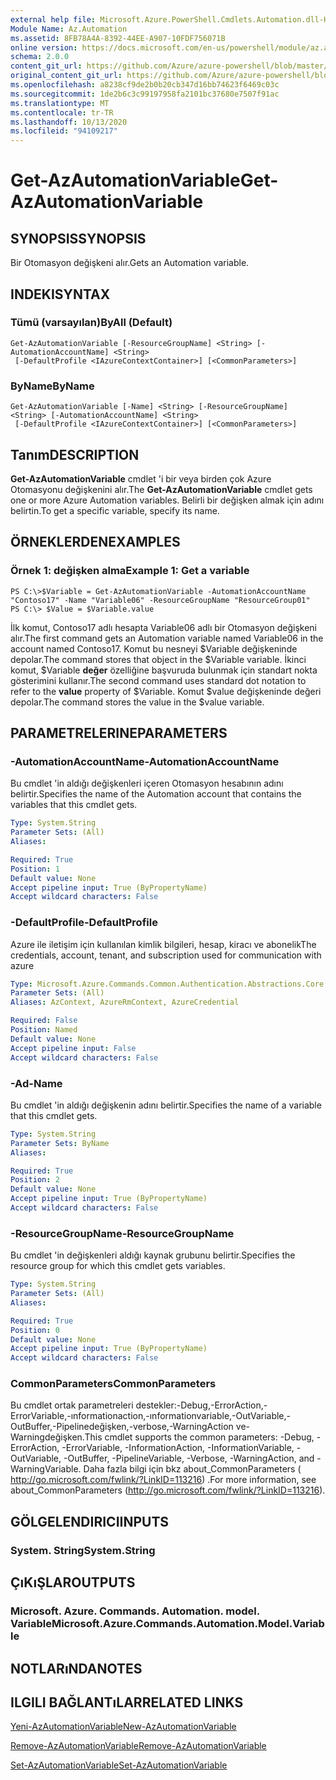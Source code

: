 ```yaml
---
external help file: Microsoft.Azure.PowerShell.Cmdlets.Automation.dll-Help.xml
Module Name: Az.Automation
ms.assetid: 8FB78A4A-8392-44EE-A907-10FDF756071B
online version: https://docs.microsoft.com/en-us/powershell/module/az.automation/get-azautomationvariable
schema: 2.0.0
content_git_url: https://github.com/Azure/azure-powershell/blob/master/src/Automation/Automation/help/Get-AzAutomationVariable.md
original_content_git_url: https://github.com/Azure/azure-powershell/blob/master/src/Automation/Automation/help/Get-AzAutomationVariable.md
ms.openlocfilehash: a8238cf9de2b0b20cb347d16bb74623f6469c03c
ms.sourcegitcommit: 1de2b6c3c99197958fa2101bc37680e7507f91ac
ms.translationtype: MT
ms.contentlocale: tr-TR
ms.lasthandoff: 10/13/2020
ms.locfileid: "94109217"
---
```

# <span data-ttu-id="1e027-101">Get-AzAutomationVariable</span><span class="sxs-lookup"><span data-stu-id="1e027-101">Get-AzAutomationVariable</span></span>

## <span data-ttu-id="1e027-102">SYNOPSIS</span><span class="sxs-lookup"><span data-stu-id="1e027-102">SYNOPSIS</span></span>
<span data-ttu-id="1e027-103">Bir Otomasyon değişkeni alır.</span><span class="sxs-lookup"><span data-stu-id="1e027-103">Gets an Automation variable.</span></span>

## <span data-ttu-id="1e027-104">INDEKI</span><span class="sxs-lookup"><span data-stu-id="1e027-104">SYNTAX</span></span>

### <span data-ttu-id="1e027-105">Tümü (varsayılan)</span><span class="sxs-lookup"><span data-stu-id="1e027-105">ByAll (Default)</span></span>
```
Get-AzAutomationVariable [-ResourceGroupName] <String> [-AutomationAccountName] <String>
 [-DefaultProfile <IAzureContextContainer>] [<CommonParameters>]
```

### <span data-ttu-id="1e027-106">ByName</span><span class="sxs-lookup"><span data-stu-id="1e027-106">ByName</span></span>
```
Get-AzAutomationVariable [-Name] <String> [-ResourceGroupName] <String> [-AutomationAccountName] <String>
 [-DefaultProfile <IAzureContextContainer>] [<CommonParameters>]
```

## <span data-ttu-id="1e027-107">Tanım</span><span class="sxs-lookup"><span data-stu-id="1e027-107">DESCRIPTION</span></span>
<span data-ttu-id="1e027-108">**Get-AzAutomationVariable** cmdlet 'i bir veya birden çok Azure Otomasyonu değişkenini alır.</span><span class="sxs-lookup"><span data-stu-id="1e027-108">The **Get-AzAutomationVariable** cmdlet gets one or more Azure Automation variables.</span></span>
<span data-ttu-id="1e027-109">Belirli bir değişken almak için adını belirtin.</span><span class="sxs-lookup"><span data-stu-id="1e027-109">To get a specific variable, specify its name.</span></span>

## <span data-ttu-id="1e027-110">ÖRNEKLERDEN</span><span class="sxs-lookup"><span data-stu-id="1e027-110">EXAMPLES</span></span>

### <span data-ttu-id="1e027-111">Örnek 1: değişken alma</span><span class="sxs-lookup"><span data-stu-id="1e027-111">Example 1: Get a variable</span></span>
```
PS C:\>$Variable = Get-AzAutomationVariable -AutomationAccountName "Contoso17" -Name "Variable06" -ResourceGroupName "ResourceGroup01"
PS C:\> $Value = $Variable.value
```

<span data-ttu-id="1e027-112">İlk komut, Contoso17 adlı hesapta Variable06 adlı bir Otomasyon değişkeni alır.</span><span class="sxs-lookup"><span data-stu-id="1e027-112">The first command gets an Automation variable named Variable06 in the account named Contoso17.</span></span>
<span data-ttu-id="1e027-113">Komut bu nesneyi $Variable değişkeninde depolar.</span><span class="sxs-lookup"><span data-stu-id="1e027-113">The command stores that object in the $Variable variable.</span></span>
<span data-ttu-id="1e027-114">İkinci komut, $Variable **değer** özelliğine başvuruda bulunmak için standart nokta gösterimini kullanır.</span><span class="sxs-lookup"><span data-stu-id="1e027-114">The second command uses standard dot notation to refer to the **value** property of $Variable.</span></span>
<span data-ttu-id="1e027-115">Komut $value değişkeninde değeri depolar.</span><span class="sxs-lookup"><span data-stu-id="1e027-115">The command stores the value in the $value variable.</span></span>

## <span data-ttu-id="1e027-116">PARAMETRELERINE</span><span class="sxs-lookup"><span data-stu-id="1e027-116">PARAMETERS</span></span>

### <span data-ttu-id="1e027-117">-AutomationAccountName</span><span class="sxs-lookup"><span data-stu-id="1e027-117">-AutomationAccountName</span></span>
<span data-ttu-id="1e027-118">Bu cmdlet 'in aldığı değişkenleri içeren Otomasyon hesabının adını belirtir.</span><span class="sxs-lookup"><span data-stu-id="1e027-118">Specifies the name of the Automation account that contains the variables that this cmdlet gets.</span></span>

```yaml
Type: System.String
Parameter Sets: (All)
Aliases:

Required: True
Position: 1
Default value: None
Accept pipeline input: True (ByPropertyName)
Accept wildcard characters: False
```

### <span data-ttu-id="1e027-119">-DefaultProfile</span><span class="sxs-lookup"><span data-stu-id="1e027-119">-DefaultProfile</span></span>
<span data-ttu-id="1e027-120">Azure ile iletişim için kullanılan kimlik bilgileri, hesap, kiracı ve abonelik</span><span class="sxs-lookup"><span data-stu-id="1e027-120">The credentials, account, tenant, and subscription used for communication with azure</span></span>

```yaml
Type: Microsoft.Azure.Commands.Common.Authentication.Abstractions.Core.IAzureContextContainer
Parameter Sets: (All)
Aliases: AzContext, AzureRmContext, AzureCredential

Required: False
Position: Named
Default value: None
Accept pipeline input: False
Accept wildcard characters: False
```

### <span data-ttu-id="1e027-121">-Ad</span><span class="sxs-lookup"><span data-stu-id="1e027-121">-Name</span></span>
<span data-ttu-id="1e027-122">Bu cmdlet 'in aldığı değişkenin adını belirtir.</span><span class="sxs-lookup"><span data-stu-id="1e027-122">Specifies the name of a variable that this cmdlet gets.</span></span>

```yaml
Type: System.String
Parameter Sets: ByName
Aliases:

Required: True
Position: 2
Default value: None
Accept pipeline input: True (ByPropertyName)
Accept wildcard characters: False
```

### <span data-ttu-id="1e027-123">-ResourceGroupName</span><span class="sxs-lookup"><span data-stu-id="1e027-123">-ResourceGroupName</span></span>
<span data-ttu-id="1e027-124">Bu cmdlet 'in değişkenleri aldığı kaynak grubunu belirtir.</span><span class="sxs-lookup"><span data-stu-id="1e027-124">Specifies the resource group for which this cmdlet gets variables.</span></span>

```yaml
Type: System.String
Parameter Sets: (All)
Aliases:

Required: True
Position: 0
Default value: None
Accept pipeline input: True (ByPropertyName)
Accept wildcard characters: False
```

### <span data-ttu-id="1e027-125">CommonParameters</span><span class="sxs-lookup"><span data-stu-id="1e027-125">CommonParameters</span></span>
<span data-ttu-id="1e027-126">Bu cmdlet ortak parametreleri destekler:-Debug,-ErrorAction,-ErrorVariable,-ınformationaction,-ınformationvariable,-OutVariable,-OutBuffer,-Pipelinedeğişken,-verbose,-WarningAction ve-Warningdeğişken.</span><span class="sxs-lookup"><span data-stu-id="1e027-126">This cmdlet supports the common parameters: -Debug, -ErrorAction, -ErrorVariable, -InformationAction, -InformationVariable, -OutVariable, -OutBuffer, -PipelineVariable, -Verbose, -WarningAction, and -WarningVariable.</span></span> <span data-ttu-id="1e027-127">Daha fazla bilgi için bkz about_CommonParameters ( http://go.microsoft.com/fwlink/?LinkID=113216) .</span><span class="sxs-lookup"><span data-stu-id="1e027-127">For more information, see about_CommonParameters (http://go.microsoft.com/fwlink/?LinkID=113216).</span></span>

## <span data-ttu-id="1e027-128">GÖLGELENDIRICI</span><span class="sxs-lookup"><span data-stu-id="1e027-128">INPUTS</span></span>

### <span data-ttu-id="1e027-129">System. String</span><span class="sxs-lookup"><span data-stu-id="1e027-129">System.String</span></span>

## <span data-ttu-id="1e027-130">ÇıKıŞLAR</span><span class="sxs-lookup"><span data-stu-id="1e027-130">OUTPUTS</span></span>

### <span data-ttu-id="1e027-131">Microsoft. Azure. Commands. Automation. model. Variable</span><span class="sxs-lookup"><span data-stu-id="1e027-131">Microsoft.Azure.Commands.Automation.Model.Variable</span></span>

## <span data-ttu-id="1e027-132">NOTLARıNDA</span><span class="sxs-lookup"><span data-stu-id="1e027-132">NOTES</span></span>

## <span data-ttu-id="1e027-133">ILGILI BAĞLANTıLAR</span><span class="sxs-lookup"><span data-stu-id="1e027-133">RELATED LINKS</span></span>

[<span data-ttu-id="1e027-134">Yeni-AzAutomationVariable</span><span class="sxs-lookup"><span data-stu-id="1e027-134">New-AzAutomationVariable</span></span>](./New-AzAutomationVariable.md)

[<span data-ttu-id="1e027-135">Remove-AzAutomationVariable</span><span class="sxs-lookup"><span data-stu-id="1e027-135">Remove-AzAutomationVariable</span></span>](./Remove-AzAutomationVariable.md)

[<span data-ttu-id="1e027-136">Set-AzAutomationVariable</span><span class="sxs-lookup"><span data-stu-id="1e027-136">Set-AzAutomationVariable</span></span>](./Set-AzAutomationVariable.md)


